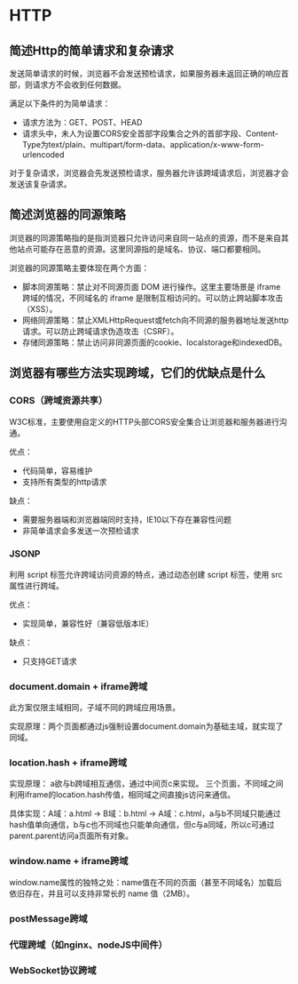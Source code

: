 # HTTP
## 简述Http的简单请求和复杂请求
发送简单请求的时候，浏览器不会发送预检请求，如果服务器未返回正确的响应首部，则请求方不会收到任何数据。

满足以下条件的为简单请求：
- 请求方法为：GET、POST、HEAD
- 请求头中，未人为设置CORS安全首部字段集合之外的首部字段、Content-Type为text/plain、multipart/form-data、application/x-www-form-urlencoded

对于复杂请求，浏览器会先发送预检请求，服务器允许该跨域请求后，浏览器才会发送该复杂请求。

## 简述浏览器的同源策略
浏览器的同源策略指的是指浏览器只允许访问来自同一站点的资源，而不是来自其他站点可能存在恶意的资源。这里同源指的是域名、协议、端口都要相同。

浏览器的同源策略主要体现在两个方面：
- 脚本同源策略：禁止对不同源页面 DOM 进行操作。这里主要场景是 iframe 跨域的情况，不同域名的 iframe 是限制互相访问的。可以防止跨站脚本攻击（XSS）。
- 网络同源策略：禁止XMLHttpRequest或fetch向不同源的服务器地址发送http请求。可以防止跨域请求伪造攻击（CSRF）。
- 存储同源策略：禁止访问非同源页面的cookie、localstorage和indexedDB。

## 浏览器有哪些方法实现跨域，它们的优缺点是什么
### CORS（跨域资源共享）
W3C标准，主要使用自定义的HTTP头部CORS安全集合让浏览器和服务器进行沟通。

优点：
- 代码简单，容易维护
- 支持所有类型的http请求

缺点：
- 需要服务器端和浏览器端同时支持，IE10以下存在兼容性问题
- 非简单请求会多发送一次预检请求

### JSONP
利用 script 标签允许跨域访问资源的特点，通过动态创建 script 标签，使用 src 属性进行跨域。

优点：
- 实现简单，兼容性好（兼容低版本IE）

缺点：
- 只支持GET请求

### document.domain + iframe跨域
此方案仅限主域相同，子域不同的跨域应用场景。

实现原理：两个页面都通过js强制设置document.domain为基础主域，就实现了同域。

### location.hash + iframe跨域
实现原理： a欲与b跨域相互通信，通过中间页c来实现。 三个页面，不同域之间利用iframe的location.hash传值，相同域之间直接js访问来通信。

具体实现：A域：a.html -> B域：b.html -> A域：c.html，a与b不同域只能通过hash值单向通信，b与c也不同域也只能单向通信，但c与a同域，所以c可通过parent.parent访问a页面所有对象。

### window.name + iframe跨域
window.name属性的独特之处：name值在不同的页面（甚至不同域名）加载后依旧存在，并且可以支持非常长的 name 值（2MB）。

### postMessage跨域

### 代理跨域（如nginx、nodeJS中间件）

### WebSocket协议跨域